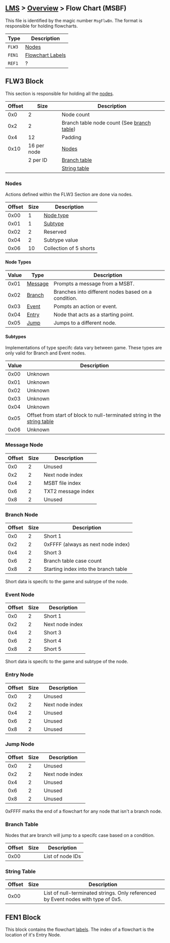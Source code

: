 ## [LMS](../../formats.md#lms) > [Overview](overview.md) > Flow Chart (MSBF)

This file is identified by the magic number `MsgFlwBn`. The format is responsible for holding flowcharts.

| Type | Description |
| --- | --- |
| `FLW3` | [Nodes](#flw3-Block) |
| `FEN1` | [Flowchart Labels](#ref1-Block) |
| `REF1` | ? |

## FLW3 Block
This section is responsible for holding all the [nodes](#Nodes).

| Offset | Size | Description |
| --- | --- | --- |
| 0x0 | 2  | Node count |
| 0x2 | 2  | Branch table node count  (See [branch table](#branch-table)) |
| 0x4 | 12 | Padding |
| 0x10 | 16 per node | [Nodes](#Nodes)
|      | 2 per ID | [Branch table](#branch-table)
|      |         | [String table](#string-table)

### Nodes
Actions defined within the FLW3 Section are done via nodes. 

| Offset | Size | Description |
| --- | --- | --- |
| 0x00 | 1 | [Node type](#node-types) |
| 0x01 | 1|  [Subtype](#sub-types) |
| 0x02 | 2 | Reserved |
| 0x04 | 2 | Subtype value |
| 0x06 | 10 | Collection of 5 shorts |

#### Node Types
| Value | Type | Description |
| --- | --- | --- |
| 0x01 | [Message](#message-node) | Prompts a message from a MSBT. |
| 0x02 | [Branch](#branch-node) | Branches into different nodes based on a condition. |
| 0x03 | [Event](#event-node) | Pompts an action or event. | 
| 0x04 | [Entry](#entry-node) | Node that acts as a starting point. |
| 0x05 | [Jump](#jump-node) | Jumps to a different node. |

#### Subtypes
Implementations of type specifc data vary between game. These types are only valid for Branch and Event nodes.

| Value | Description |
| --- | --- |
| 0x00 | Unknown |
| 0x01 | Unknown |
| 0x02 | Unknown | 
| 0x03 | Unknown |
| 0x04 | Unknown |
| 0x05 | Offset from start of block to null-terminated string in the [string table](#string-table) | |
| 0x06 | Unknown |

### Message Node
| Offset | Size | Description |
| --- | --- | --- |
| 0x0 | 2 | Unused  |
| 0x2 | 2 | Next node index |
| 0x4 | 2 | MSBT file index  |
| 0x6 | 2 | TXT2 message index |
| 0x8 | 2 | Unused |

### Branch Node 
| Offset | Size | Description |
| --- | --- | --- |
| 0x0 | 2 | Short 1  |
| 0x2 | 2 | 0xFFFF (always as next node index) |
| 0x4 | 2 | Short 3 |
| 0x6 | 2 | Branch table case count |
| 0x8 | 2 | Starting index into the branch table |

Short data is specifc to the game and subtype of the node.

### Event Node
| Offset | Size | Description |
| --- | --- | --- |
| 0x0 | 2 | Short 1  |
| 0x2 | 2 | Next node index |
| 0x4 | 2 | Short 3  |
| 0x6 | 2 | Short 4  |
| 0x8 | 2 | Short 5  |

Short data is specifc to the game and subtype of the node.

### Entry Node
| Offset | Size | Description |
| --- | --- | --- |
| 0x0 | 2 | Unused  |
| 0x2 | 2 | Next node index |
| 0x4 | 2 | Unused   |
| 0x6 | 2 | Unused   |
| 0x8 | 2 | Unused   |

### Jump Node
| Offset | Size | Description |
| --- | --- | --- |
| 0x0 | 2 | Unused  |
| 0x2 | 2 | Next node index |
| 0x4 | 2 | Unused  |
| 0x6 | 2 | Unused  |
| 0x8 | 2 | Unused  |

0xFFFF marks the end of a flowchart for any node that isn't a branch node.

### Branch Table
Nodes that are branch will jump to a specifc case based on a condition.

| Offset | Size | Description |
| --- | --- | --- |
| 0x00 |    | List of node IDs |

### String Table 
| Offset | Size | Description |
| --- | --- | --- |
| 0x00 |    | List of null-terminated strings. Only referenced by Event nodes with type of 0x5. |

## FEN1 Block
This block contains the flowchart [labels](overview.md#hash-tables). The index of a flowchart is the location of it's Entry Node.
